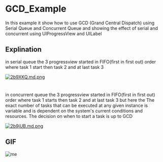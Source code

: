 # GCD_Example
In this example it show how to use GCD (Grand Central Dispatch) using Serial Queue and Concurrent Queue and showing the effect of serial and concurrent using UIProgressView and UILabel 

## Explination
in serial queue the 3 progressview started in FIFO(first in first out) order where task 1 start then task 2 and at last task 3 

[![2b9XKQ.md.png](https://iili.io/2b9XKQ.md.png)](https://freeimage.host/i/2b9XKQ)

#
#
in concurrent queue the 3 progressview started in FIFO(first in first out) order where task 1 starts then task 2 and at last task 3 but here the The exact number of tasks that can be executed at any given instance is variable and is dependent on the system's current conditions and resources. 
The decision on when to start a task is up to GCD

[![2b9jUB.md.png](https://iili.io/2b9jUB.md.png)](https://freeimage.host/i/2b9jUB)

## GIF 
![me](https://iili.io/2bHlgp.gif)
